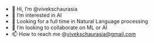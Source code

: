 - 👋 Hi, I’m @vivekschaurasia
- 👀 I’m interested in AI
- 🌱 Looking for a full time in Natural Language processing
- 💞️ I’m looking to collaborate on ML or AI
- 📫 How to reach me @vivekschaurasia@gmail.com 

<!---
vivekschaurasia/vivekschaurasia is a ✨ special ✨ repository because its `README.md` (this file) appears on your GitHub profile.
You can click the Preview link to take a look at your changes.
--->
